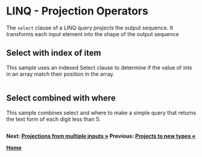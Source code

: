 # LINQ - Projection Operators

The `select` clause of a LINQ query *projects* the output sequence. It transforms each input element into the shape of the output sequence

## Select with index of item

This sample uses an indexed Select clause to determine if the value of ints in an array match their position in the array.

``` cs --region select-with-index --source-file ../src/Projections.cs --project ../src/Try101LinqSamples.csproj
```

## Select combined with where

This sample combines select and where to make a simple query that returns the text form of each digit less than 5.

``` cs --region select-with-where --source-file ../src/Projections.cs --project ../src/Try101LinqSamples.csproj
```

**Next: [Projections from multiple inputs  &raquo;](./projections-4.md) Previous: [Projects to new types &laquo;](./projections-2.md)**

**[Home](../README.md)**
